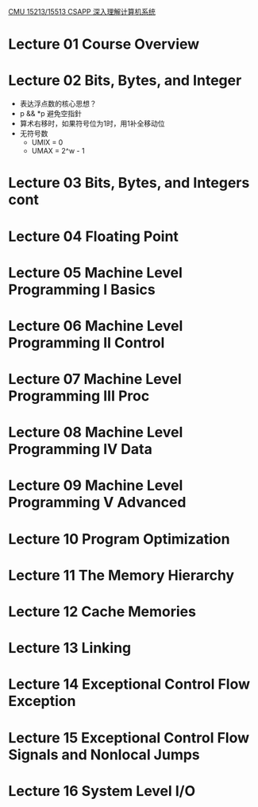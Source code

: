 [CMU 15213/15513 CSAPP 深入理解计算机系统](https://www.youtube.com/watch?v=ScMxnXq6fbI&list=PLcQU3vbfgCc9sVAiHf5761UUApjZ3ZD3x&index=1)

# Lecture 01 Course Overview 



# Lecture 02 Bits, Bytes, and Integer

* 表达浮点数的核心思想？
* p && *p 避免空指針
* 算术右移时，如果符号位为1时，用1补全移动位
* 无符号数
  * UMIX = 0
  * UMAX = 2^w - 1

# Lecture 03 Bits, Bytes, and Integers cont



# Lecture 04 Floating Point 



# Lecture 05 Machine Level Programming I Basics



# Lecture 06 Machine Level Programming II Control



# Lecture 07 Machine Level Programming III Proc



# Lecture 08 Machine Level Programming IV Data



# Lecture 09 Machine Level Programming V Advanced 



# Lecture 10 Program Optimization



# Lecture 11 The Memory Hierarchy 



# Lecture 12 Cache Memories



# Lecture 13 Linking 



# Lecture 14 Exceptional Control Flow Exception 



# Lecture 15 Exceptional Control Flow Signals and Nonlocal Jumps



# Lecture 16 System Level I/O
